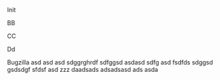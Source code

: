 Init

BB

CC

Dd

Bugzilla
asd
asd
asd
sdggrghrdf
sdfggsd
asdasd
sdfg
asd
fsdfds
sdggsd
gsdsdgf
sfdsf
asd
zzz
daadsads
adsadsasd
ads
asda
